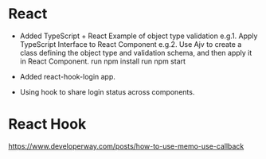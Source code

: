 # React
* Added TypeScript + React Example of object type validation
e.g.1. Apply TypeScript Interface to React Component
e.g.2. Use Ajv to create a class defining the object type and validation schema, and then apply it in React Component.
run npm install
run npm start

* Added react-hook-login app. 
* Using hook to share login status across components. 

# React Hook
https://www.developerway.com/posts/how-to-use-memo-use-callback

